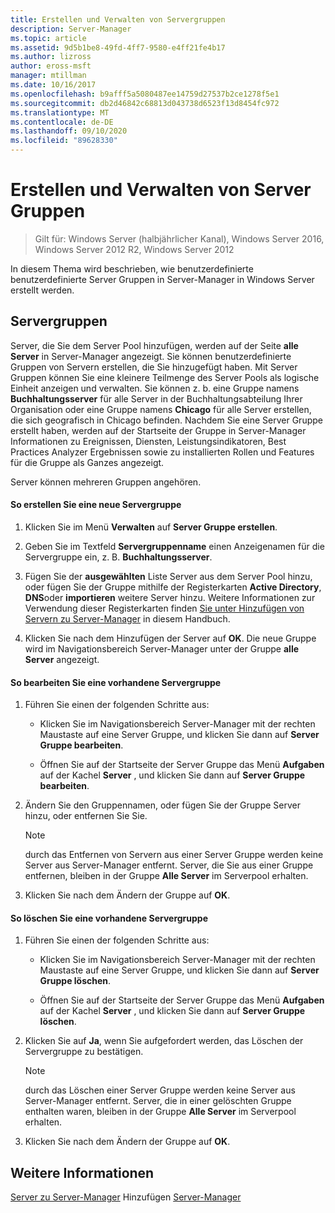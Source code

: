 ```yaml
---
title: Erstellen und Verwalten von Servergruppen
description: Server-Manager
ms.topic: article
ms.assetid: 9d5b1be8-49fd-4ff7-9580-e4ff21fe4b17
ms.author: lizross
author: eross-msft
manager: mtillman
ms.date: 10/16/2017
ms.openlocfilehash: b9afff5a5080487ee14759d27537b2ce1278f5e1
ms.sourcegitcommit: db2d46842c68813d043738d6523f13d8454fc972
ms.translationtype: MT
ms.contentlocale: de-DE
ms.lasthandoff: 09/10/2020
ms.locfileid: "89628330"
---
```

# <a name="create-and-manage-server-groups"></a>Erstellen und Verwalten von Server Gruppen

>Gilt für: Windows Server (halbjährlicher Kanal), Windows Server 2016, Windows Server 2012 R2, Windows Server 2012

In diesem Thema wird beschrieben, wie benutzerdefinierte benutzerdefinierte Server Gruppen in Server-Manager in Windows Server erstellt werden.

## <a name="server-groups"></a><a name=BKMK_groups></a>Servergruppen
Server, die Sie dem Server Pool hinzufügen, werden auf der Seite **alle Server** in Server-Manager angezeigt. Sie können benutzerdefinierte Gruppen von Servern erstellen, die Sie hinzugefügt haben. Mit Server Gruppen können Sie eine kleinere Teilmenge des Server Pools als logische Einheit anzeigen und verwalten. Sie können z. b. eine Gruppe namens **Buchhaltungsserver** für alle Server in der Buchhaltungsabteilung Ihrer Organisation oder eine Gruppe namens **Chicago** für alle Server erstellen, die sich geografisch in Chicago befinden. Nachdem Sie eine Server Gruppe erstellt haben, werden auf der Startseite der Gruppe in Server-Manager Informationen zu Ereignissen, Diensten, Leistungsindikatoren, Best Practices Analyzer Ergebnissen sowie zu installierten Rollen und Features für die Gruppe als Ganzes angezeigt.

Server können mehreren Gruppen angehören.

#### <a name="to-create-a-new-server-group"></a>So erstellen Sie eine neue Servergruppe

1.  Klicken Sie im Menü **Verwalten** auf **Server Gruppe erstellen**.

2.  Geben Sie im Textfeld **Servergruppenname** einen Anzeigenamen für die Servergruppe ein, z. B. **Buchhaltungsserver**.

3.  Fügen Sie der **ausgewählten** Liste Server aus dem Server Pool hinzu, oder fügen Sie der Gruppe mithilfe der Registerkarten **Active Directory**, **DNS**oder **importieren** weitere Server hinzu. Weitere Informationen zur Verwendung dieser Registerkarten finden [Sie unter Hinzufügen von Servern zu Server-Manager](add-servers-to-server-manager.md) in diesem Handbuch.

4.  Klicken Sie nach dem Hinzufügen der Server auf **OK**. Die neue Gruppe wird im Navigationsbereich Server-Manager unter der Gruppe **alle Server** angezeigt.

#### <a name="to-edit-an-existing-server-group"></a>So bearbeiten Sie eine vorhandene Servergruppe

1.  Führen Sie einen der folgenden Schritte aus:

    -   Klicken Sie im Navigationsbereich Server-Manager mit der rechten Maustaste auf eine Server Gruppe, und klicken Sie dann auf **Server Gruppe bearbeiten**.

    -   Öffnen Sie auf der Startseite der Server Gruppe das Menü **Aufgaben** auf der Kachel **Server** , und klicken Sie dann auf **Server Gruppe bearbeiten**.

2.  Ändern Sie den Gruppennamen, oder fügen Sie der Gruppe Server hinzu, oder entfernen Sie Sie.

    > [!NOTE]
    > durch das Entfernen von Servern aus einer Server Gruppe werden keine Server aus Server-Manager entfernt. Server, die Sie aus einer Gruppe entfernen, bleiben in der Gruppe **Alle Server** im Serverpool erhalten.

3.  Klicken Sie nach dem Ändern der Gruppe auf **OK**.

#### <a name="to-delete-an-existing-server-group"></a>So löschen Sie eine vorhandene Servergruppe

1.  Führen Sie einen der folgenden Schritte aus:

    -   Klicken Sie im Navigationsbereich Server-Manager mit der rechten Maustaste auf eine Server Gruppe, und klicken Sie dann auf **Server Gruppe löschen**.

    -   Öffnen Sie auf der Startseite der Server Gruppe das Menü **Aufgaben** auf der Kachel **Server** , und klicken Sie dann auf **Server Gruppe löschen**.

2.  Klicken Sie auf **Ja**, wenn Sie aufgefordert werden, das Löschen der Servergruppe zu bestätigen.

    > [!NOTE]
    > durch das Löschen einer Server Gruppe werden keine Server aus Server-Manager entfernt. Server, die in einer gelöschten Gruppe enthalten waren, bleiben in der Gruppe **Alle Server** im Serverpool erhalten.

3.  Klicken Sie nach dem Ändern der Gruppe auf **OK**.

## <a name="see-also"></a>Weitere Informationen
[Server zu Server-Manager](add-servers-to-server-manager.md) 
 Hinzufügen [Server-Manager](server-manager.md)



